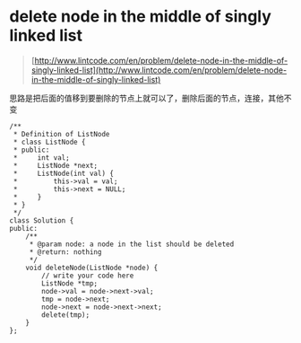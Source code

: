 # delete node in the middle of singly linked list
>  [http://www.lintcode.com/en/problem/delete-node-in-the-middle-of-singly-linked-list](http://www.lintcode.com/en/problem/delete-node-in-the-middle-of-singly-linked-list)

思路是把后面的值移到要删除的节点上就可以了，删除后面的节点，连接，其他不变

    /**
     * Definition of ListNode
     * class ListNode {
     * public:
     *     int val;
     *     ListNode *next;
     *     ListNode(int val) {
     *         this->val = val;
     *         this->next = NULL;
     *     }
     * }
     */
    class Solution {
    public:
        /**
         * @param node: a node in the list should be deleted
         * @return: nothing
         */
        void deleteNode(ListNode *node) {
            // write your code here
            ListNode *tmp;
            node->val = node->next->val;
            tmp = node->next;
            node->next = node->next->next;
            delete(tmp);
        }
    };
